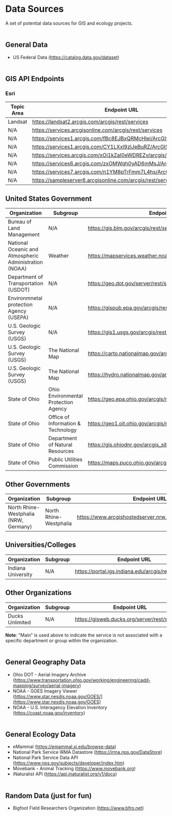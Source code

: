 # Data Sources
A set of potential data sources for GIS and ecology projects.
<br></br>
## General Data
* US Federal Data (https://catalog.data.gov/dataset)
<br></br>
## GIS API Endpoints
### Esri
Topic Area                   | Endpoint URL
---                          | ---
Landsat                      | https://landsat2.arcgis.com/arcgis/rest/services
N/A                          | https://services.arcgisonline.com/arcgis/rest/services
N/A                          | https://services1.arcgis.com/fBc8EJBxQRMcHlei/ArcGIS/rest/services
N/A                          | https://services1.arcgis.com/CY1LXxl9zlJeBuRZ/ArcGIS/rest/services
N/A                          | https://services.arcgis.com/xOi1kZaI0eWDREZv/arcgis/rest/services
N/A                          | https://services6.arcgis.com/zxOMWqh0yAD6mMsJ/ArcGIS/rest/services
N/A                          | https://services7.arcgis.com/n1YM8pTrFmm7L4hs/ArcGIS/rest/services
N/A                          | https://sampleserver6.arcgisonline.com/arcgis/rest/services

## United States Government
Organization                                              | Subgroup                                        | Endpoint URL
---                                                       | ---                                             | ---
Bureau of Land Management                                 | N/A                                             | https://gis.blm.gov/arcgis/rest/services
National Oceanic and Atmospheric Administration (NOAA)    | Weather                                         | https://mapservices.weather.noaa.gov/eventdriven/rest/services
Department of Transportation (USDOT)                      | N/A                                             | https://geo.dot.gov/server/rest/services
Environmnetal protection Agency (USEPA)                   | N/A                                             | https://gispub.epa.gov/arcgis/rest/services
U.S. Geologic Survey (USGS)                               | N/A                                             | https://gis1.usgs.gov/arcgis/rest/services
U.S. Geologic Survey (USGS)                               | The National Map                                | https://carto.nationalmap.gov/arcgis/rest/services
U.S. Geologic Survey (USGS)                               | The National Map                                | https://hydro.nationalmap.gov/arcgis/rest/services
State of Ohio                                             | Ohio Environmental Protection Agency            | https://geo.epa.ohio.gov/arcgis/rest/services
State of Ohio                                             | Office of Information & Technology              | https://geo1.oit.ohio.gov/arcgis/rest/services
State of Ohio                                             | Department of Natural Resources                 | https://gis.ohiodnr.gov/arcgis_site2/rest/services
State of Ohio                                             | Public Utilities Commission                     | https://maps.puco.ohio.gov/arcgis/rest/services

## Other Governments
Organization                                              | Subgroup                                        | Endpoint URL
---                                                       | ---                                             | ---
North Rhine-Westphalia (NRW, Germany)                     | North Rhine-Westphalia                          | https://www.arcgishostedserver.nrw.de/arcgis/rest/services

## Universities/Colleges
Organization                                              | Subgroup                                        | Endpoint URL
---                                                       | ---                                             | ---
Indiana University                                        | N/A                                             | https://portal.igs.indiana.edu/arcgis/rest/services


## Other Organizations
Organization                                              | Subgroup                                        | Endpoint URL
---                                                       | ---                                             | ---
Ducks Unlimited                                           | N/A                                             | https://gisweb.ducks.org/server/rest/services

**Note**: "Main" is used above to indicate the service is not associated with a specific department or group within the organization.
<br></br>
## General Geography Data
* Ohio DOT - Aerial Imagery Archive (https://www.transportation.ohio.gov/working/engineering/cadd-mapping/survey/aerial-imagery)
* NOAA - GOES Imagery Viewer (https://www.star.nesdis.noaa.gov/GOES/](https://www.star.nesdis.noaa.gov/GOES)
* NOAA - U.S. Interagency Elevation Inventory (https://coast.noaa.gov/inventory)
<br></br>
## General Ecology Data
* eMammal (https://emammal.si.edu/browse-data)
* National Park Service IRMA Datastore (https://irma.nps.gov/DataStore)
* National Park Service Data API (https://www.nps.gov/subjects/developer/index.htm)
* Movebank - Animal Tracking (https://www.movebank.org)
* iNaturalist API (https://api.inaturalist.org/v1/docs)
<br></br>
## Random Data (just for fun)
* Bigfoot Field Researchers Organization (https://www.bfro.net)
